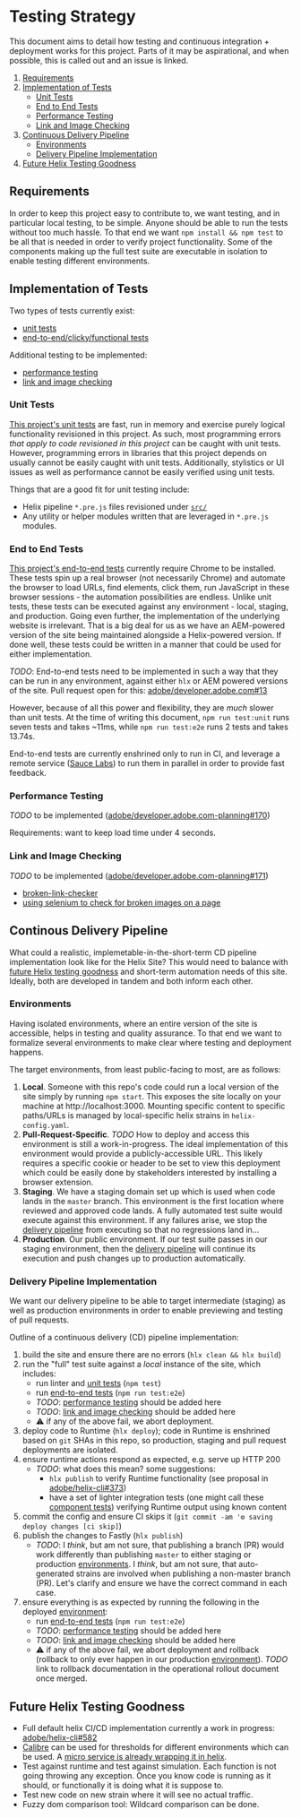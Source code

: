 # Testing Strategy

This document aims to detail how testing and continuous integration + deployment
works for this project. Parts of it may be aspirational, and when possible, this
is called out and an issue is linked.

1. [Requirements](#requirements)
2. [Implementation of Tests](#implementation-of-tests)
    - [Unit Tests](#unit-tests)
    - [End to End Tests](#end-to-end-tests)
    - [Performance Testing](#performance-testing)
    - [Link and Image Checking](#link-and-image-checking)
3. [Continuous Delivery Pipeline](#continous-delivery-pipeline)
    - [Environments](#environments)
    - [Delivery Pipeline Implementation](#delivery-pipeline-implementation)
4. [Future Helix Testing Goodness](#future-helix-testing-goodness)

## Requirements

In order to keep this project easy to contribute to, we want testing, and in particular
local testing, to be simple. Anyone should be able to run the tests without too
much hassle. To that end we want `npm install && npm test` to be all that is needed
in order to verify project functionality. Some of the components making up the
full test suite are executable in isolation to enable testing different
environments.

## Implementation of Tests

Two types of tests currently exist:

- [unit tests](#unit-tests)
- [end-to-end/clicky/functional tests](#end-to-end-tests)

Additional testing to be implemented:

- [performance testing](#performance-testing)
- [link and image checking](#link-and-image-checking)

### Unit Tests

[This project's unit tests](../test/unit) are fast, run in memory and exercise
purely logical functionality revisioned in this project. As such, most programming
errors _that apply to code revisioned in this project_ can be caught with unit
tests. However, programming errors in libraries that this project depends on usually
cannot be easily caught with unit tests. Additionally, stylistics or UI issues
as well as performance cannot be easily verified using unit tests.

Things that are a good fit for unit testing include:

- Helix pipeline `*.pre.js` files revisioned under [`src/`](../src)
- Any utility or helper modules written that are leveraged in `*.pre.js`
    modules.

### End to End Tests

[This project's end-to-end tests](../test/e2e) currently require Chrome to be
installed. These tests spin up a real browser (not necessarily Chrome) and
automate the browser to load URLs, find elements, click them, run JavaScript in
these browser sessions - the automation possibilities are endless. Unlike unit
tests, these tests can be executed against any environment - local, staging, and
production. Going even further, the implementation of the underlying website is
irrelevant. That is a big deal for us as we have an AEM-powered version of the
site being maintained alongside a Helix-powered version. If done well, these
tests could be written in a manner that could be used for either implementation.

*TODO*: End-to-end tests need to be implemented in such a way that they can be
run in any environment, against either `hlx` or AEM powered versions of the
site. Pull request open for this:
[adobe/developer.adobe.com#13](https://github.com/adobe/developer.adobe.com/pull/13)

However, because of all this power and flexibility, they are _much_ slower than
unit tests. At the time of writing this document, `npm run test:unit` runs seven
tests and takes ~11ms, while `npm run test:e2e` runs 2 tests and takes 13.74s.

End-to-end tests are currently enshrined only to run in CI, and leverage a
remote service ([Sauce Labs](https://saucelabs.com)) to run them in parallel in
order to provide fast feedback.

### Performance Testing

*TODO* to be implemented
([adobe/developer.adobe.com-planning#170](https://github.com/adobe/developer.adobe.com-planning/issues/170))

Requirements: want to keep load time under 4 seconds.

### Link and Image Checking

*TODO* to be implemented
([adobe/developer.adobe.com-planning#171](https://github.com/adobe/developer.adobe.com-planning/issues/171))

- [broken-link-checker](https://www.npmjs.com/package/broken-link-checker)
- [using selenium to check for broken images on a
    page](https://watirmelon.blog/2016/03/09/checking-an-image-is-actually-visible-in-webdriverjs/)

## Continous Delivery Pipeline

What could a realistic, implemetable-in-the-short-term CD pipeline implementation
look like for the Helix Site? This would need to balance with [future Helix testing goodness](#future-helix-testing-goodness)
and short-term automation needs of this site. Ideally, both are developed in
tandem and both inform each other.

### Environments

Having isolated environments, where an entire version of the site is accessible,
helps in testing and quality assurance. To that end we want to formalize several
environments to make clear where testing and deployment happens.

The target environments, from least public-facing to most, are as follows:

1. **Local**. Someone with this repo's code could run a local version of the
   site simply by running `npm start`. This exposes the site locally on your
   machine at http://localhost:3000. Mounting specific content to specific
   paths/URLs is managed by local-specific helix strains in `helix-config.yaml`.
2. **Pull-Request-Specific**. *TODO* How to deploy and access this environment
   is still a work-in-progress. The ideal implementation of this environment
   would provide a publicly-accessible URL. This likely requires a specific
   cookie or header to be set to view this deployment which could be easily done
   by stakeholders interested by installing a browser extension.
3. **Staging**. We have a staging domain set up which is used when code lands in
   the `master` branch. This environment is the first location where reviewed
   and approved code lands. A fully automated test suite would execute against
   this environment. If any failures arise, we stop the [delivery
   pipeline](#delivery-pipeline-implementation) from executing so that no
   regressions land in...
4. **Production**. Our public environment. If our test suite passes in our
   staging environment, then the [delivery
   pipeline](#delivery-pipeline-implementation) will continue its execution and
   push changes up to production automatically.

### Delivery Pipeline Implementation

We want our delivery pipeline to be able to target intermediate (staging)
as well as production environments in order to enable previewing and testing of
pull requests.

Outline of a continuous delivery (CD) pipeline implementation:

1. build the site and ensure there are no errors (`hlx clean && hlx build`)
2. run the "full" test suite against a _local_ instance of the site, which includes:
    - run linter and [unit tests](#unit-tests) (`npm test`)
    - run [end-to-end tests](#end-to-end-tests) (`npm run test:e2e`)
    - *TODO*: [performance testing](#performance-testing) should be added here
    - *TODO*: [link and image checking](#link-and-image-checking) should be added here
    - ⚠️ if any of the above fail, we abort deployment.
3. deploy code to Runtime (`hlx deploy`); code in Runtime is enshrined based on
   `git` SHAs in this repo, so production, staging and pull request deployments
   are isolated.
4. ensure runtime actions respond as expected, e.g. serve up HTTP 200
    - *TODO*: what does this mean? some suggestions:
        - `hlx publish` to verify Runtime functionality (see proposal in
            [adobe/helix-cli#373](https://github.com/adobe/helix-cli/issues/373))
        - have a set of lighter integration tests (one might call these
            [component tests](https://martinfowler.com/bliki/ComponentTest.html))
            verifying Runtime output using known content
5. commit the config and ensure CI skips it (`git commit -am '⚙️ saving deploy
    changes [ci skip]`)
6. publish the changes to Fastly (`hlx publish`)
    - *TODO*: I _think_, but am not sure, that publishing a branch (PR) would
        work differently than publishing `master` to either staging or
        production [environments](#environments). I _think_, but am not sure,
        that auto-generated strains are involved when publishing a non-master
        branch (PR). Let's clarify and ensure we have the correct command in
        each case.
7. ensure everything is as expected by running the following in the deployed
   [environment](#environments):
    - run [end-to-end tests](#end-to-end-tests) (`npm run test:e2e`)
    - *TODO*: [performance testing](#performance-testing) should be added here
    - *TODO*: [link and image checking](#link-and-image-checking) should be added here
    - ⚠️ if any of the above fail, we abort deployment and rollback (rollback to
        only ever happen in our production [environment](#environment)). *TODO* link
        to rollback documentation in the operational rollout document once
        merged.

## Future Helix Testing Goodness

- Full default helix CI/CD implementation currently a work in progress:
    [adobe/helix-cli#582](https://github.com/adobe/helix-cli/issues/582)
- [Calibre](https://calibreapp.com) can be used for thresholds for different environments
    which can be used. A [micro service is already wrapping it in helix](https://github.com/adobe/helix-perf).
- Test against runtime and test against simulation. Each function is not going
    throwing any exception. Once you know code is running as it should, or functionally
    it is doing what it is suppose to.
- Test new code on new strain where it will see no actual traffic.
- Fuzzy dom comparison tool: Wildcard comparison can be done.
